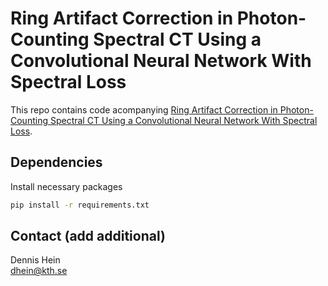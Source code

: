 # Ring Artifact Correction in Photon-Counting Spectral CT Using a Convolutional Neural Network With Spectral Loss

This repo contains code acompanying [Ring Artifact Correction in Photon-Counting Spectral CT Using a Convolutional Neural Network With Spectral Loss](https//addarxiv.com).

## Dependencies 
Install necessary packages 
```sh
pip install -r requirements.txt
```

## Contact (add additional) 
Dennis Hein <br />
dhein@kth.se
